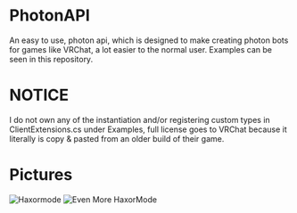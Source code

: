 # PhotonAPI
 An easy to use, photon api, which is designed to make creating photon bots for games like VRChat, a lot easier to the normal user. Examples can be seen in this repository.

# NOTICE
I do not own any of the instantiation and/or registering custom types in ClientExtensions.cs under Examples, full license goes to VRChat because it literally is copy & pasted from an older build of their game. <br />

# Pictures
![Haxormode](https://cdn.discordapp.com/attachments/722590047521472676/726072498822840440/unknown.png)
![Even More HaxorMode](https://cdn.discordapp.com/attachments/722590047244910628/726067800095064194/unknown.png)
